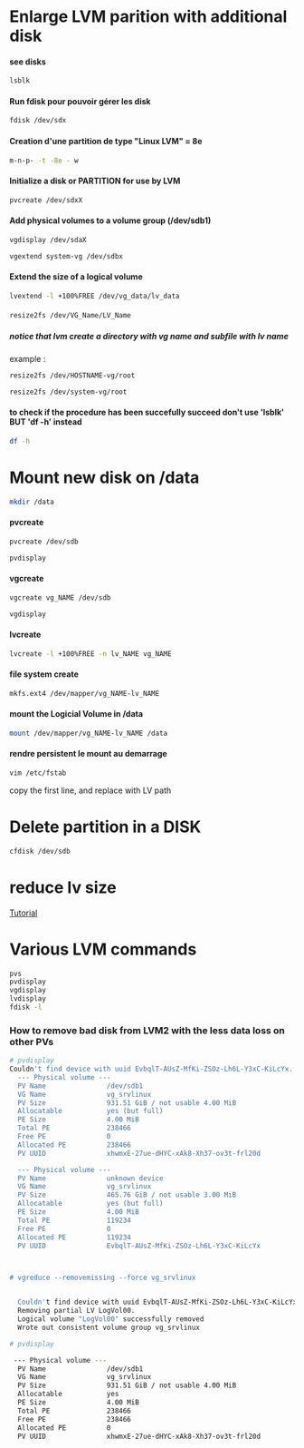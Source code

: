 # Enlarge LVM parition with additional disk

#### see disks
```bash
lsblk
```

#### Run fdisk pour pouvoir gérer les disk 
```bash
fdisk /dev/sdx
```

#### Creation d'une partition de type "Linux LVM" = 8e
```bash
m-n-p- -t -8e - w
```

#### Initialize a disk or PARTITION for use by LVM
```bash
pvcreate /dev/sdxX
```

#### Add physical volumes to a volume group (/dev/sdb1)
```bash
vgdisplay /dev/sdaX
```
```bash
vgextend system-vg /dev/sdbx
```

#### Extend the size of a logical volume
```bash
lvextend -l +100%FREE /dev/vg_data/lv_data
```

#### 
```bash
resize2fs /dev/VG_Name/LV_Name
```
##### notice that lvm create a directory with vg name and subfile with lv name
example :
```bash
resize2fs /dev/HOSTNAME-vg/root
```
```bash
resize2fs /dev/system-vg/root
```


#### to check if the procedure has been succefully succeed don't use 'lsblk' BUT 'df -h' instead
```bash
df -h 
```




# Mount new disk on /data
```bash
mkdir /data
```

#### pvcreate
```bash
pvcreate /dev/sdb
```
```bash
pvdisplay
```

#### vgcreate
```bash
vgcreate vg_NAME /dev/sdb
```
```bash
vgdisplay
```

#### lvcreate
```bash
lvcreate -l +100%FREE -n lv_NAME vg_NAME
```

#### file system create
```bash
mkfs.ext4 /dev/mapper/vg_NAME-lv_NAME
```

#### mount the Logicial Volume in /data
```bash
mount /dev/mapper/vg_NAME-lv_NAME /data
```

#### rendre persistent le mount au demarrage
```bash
vim /etc/fstab
```
copy the first line, and replace with LV path


# Delete partition in a DISK
```bash
cfdisk /dev/sdb
```


# reduce lv size
[Tutorial](https://www.rootusers.com/lvm-resize-how-to-decrease-an-lvm-partition/)



# Various LVM commands
```bash
pvs
pvdisplay
vgdisplay
lvdisplay
fdisk -l
```
### How to remove bad disk from LVM2 with the less data loss on other PVs
```bash
# pvdisplay
Couldn't find device with uuid EvbqlT-AUsZ-MfKi-ZSOz-Lh6L-Y3xC-KiLcYx.
  --- Physical volume ---
  PV Name               /dev/sdb1
  VG Name               vg_srvlinux
  PV Size               931.51 GiB / not usable 4.00 MiB
  Allocatable           yes (but full)
  PE Size               4.00 MiB
  Total PE              238466
  Free PE               0
  Allocated PE          238466
  PV UUID               xhwmxE-27ue-dHYC-xAk8-Xh37-ov3t-frl20d

  --- Physical volume ---
  PV Name               unknown device
  VG Name               vg_srvlinux
  PV Size               465.76 GiB / not usable 3.00 MiB
  Allocatable           yes (but full)
  PE Size               4.00 MiB
  Total PE              119234
  Free PE               0
  Allocated PE          119234
  PV UUID               EvbqlT-AUsZ-MfKi-ZSOz-Lh6L-Y3xC-KiLcYx



# vgreduce --removemissing --force vg_srvlinux


  Couldn't find device with uuid EvbqlT-AUsZ-MfKi-ZSOz-Lh6L-Y3xC-KiLcYx.
  Removing partial LV LogVol00.
  Logical volume "LogVol00" successfully removed
  Wrote out consistent volume group vg_srvlinux

# pvdisplay

 --- Physical volume ---
  PV Name               /dev/sdb1
  VG Name               vg_srvlinux
  PV Size               931.51 GiB / not usable 4.00 MiB
  Allocatable           yes
  PE Size               4.00 MiB
  Total PE              238466
  Free PE               238466
  Allocated PE          0
  PV UUID               xhwmxE-27ue-dHYC-xAk8-Xh37-ov3t-frl20d
```
